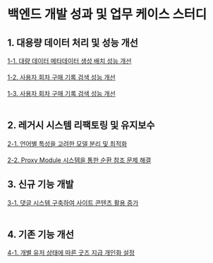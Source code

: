 # 백엔드 개발 성과 및 업무 케이스 스터디

## 1. 대용량 데이터 처리 및 성능 개선
[1-1. 대량 데이터 메타데이터 생성 배치 성능 개선](https://github.com/PARKNAMSU/project-detail/blob/main/1/README_1-1.md) <br> <br>
[1-2. 사용자 회차 구매 기록 검색 성능 개선](https://github.com/PARKNAMSU/project-detail/blob/main/1/README_1-2.md) <br> <br>
[1-3. 사용자 회차 구매 기록 검색 성능 개선](https://github.com/PARKNAMSU/project-detail/blob/main/1/README_1-3.md) <br> <br>
## 2. 레거시 시스템 리팩토링 및 유지보수
[2-1. 언어별 특성을 고려한 모델 분리 및 최적화](https://github.com/PARKNAMSU/project-detail/blob/main/2/README_2-1.md) <br> <br>
[2-2. Proxy Module 시스템을 통한 순환 참조 문제 해결](https://github.com/PARKNAMSU/project-detail/blob/main/2/README_2-2.md)
## 3. 신규 기능 개발
[3-1. 댓글 시스템 구축하여 사이트 콘텐츠 활용 증가](https://github.com/PARKNAMSU/project-detail/blob/main/3/README_3-1.md) <br> <br>
## 4. 기존 기능 개선
[4-1. 개별 유저 상태에 따른 굿즈 지급 개인화 설정](https://github.com/PARKNAMSU/project-detail/blob/main/4/README_4-1.md) <br> <br>
